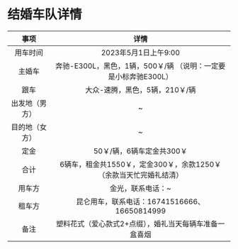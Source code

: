 # 结婚车队详情
|事项|详情|
|:---:|:---:|
|用车时间 | 2023年5月1日上午9:00 |
|主婚车  | 奔驰-E300L，黑色，1辆，500￥/辆 （说明：一定要是小标奔驰E300L）|
|跟车  | 大众-速腾，黑色，5辆，210￥/辆 |
|出发地（男方） |~ |
|目的地（女方） |~|
|定金|50￥/辆，6辆车定金共300￥|
|合计|6辆车，租金共1550￥，定金300￥，余款1250￥（余款当天忙完婚礼结清）|
|用车方|金光，联系电话：~|
|租车方|昆仑用车，联系电话：16741516666、16650814999|
|备注|塑料花式（爱心款式2+点缀），婚礼当天每辆车准备一盒喜烟|